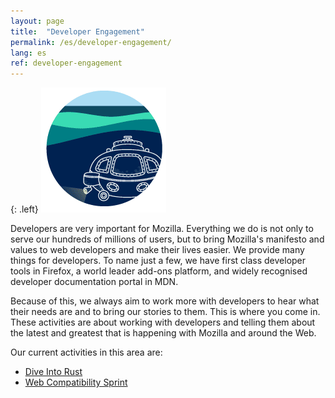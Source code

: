 ```yaml
---
layout: page
title:  "Developer Engagement"
permalink: /es/developer-engagement/
lang: es
ref: developer-engagement
---
```


{: .left}
![image](/asserts/img/development.png)

Developers are very important for Mozilla. Everything we do is not only to serve our hundreds of millions of users, but to bring Mozilla's manifesto and values to web developers and make their lives easier. We provide many things for developers. To name just a few, we have first class developer tools in Firefox, a world leader add-ons platform, and widely recognised developer documentation portal in MDN.

Because of this, we always aim to work more with developers to hear what their needs are and to bring our stories to them. This is where you come in. These activities are about working with developers and telling them about the latest and greatest that is happening with Mozilla and around the Web.

Our current activities in this area are:

* [Dive Into Rust](/developer-engagement/rust-hack/)
* [Web Compatibility Sprint](/developer-engagement/webcompat-sprint/)
